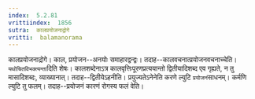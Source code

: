 ```yaml
---
index:  5.2.81
vrittiindex:  1856
sutra:  कालप्रयोजनाद्रोगे
vritti:  balamanorama 
---
```


कालप्रयोजनाद्रोगे। काल, प्रयोजन--अनयोः समाहारद्वन्द्वः। तदाह--कालवचनात्प्रयोजनवचनाच्चेति। `यथोचितविभक्त्यन्ता`दिति शेषः। कालशब्देनाऽत्र कालवृत्तिःपूरणप्रत्ययान्तो द्वितीयादिशब्द एव गृह्यते, न तु मासादिशब्दः, व्याख्यानात्। तदाह--द्वितीयेऽहनीति। प्रयुज्यतेऽनेनेति करणे ल्युटि `प्रयोजनं`साधनम्। कर्मणि ल्युटि तु फलम्। तदाह--प्रयोजनं कारणं रोगस्य फलं वेति। 

